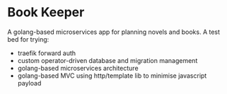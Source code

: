 # Book Keeper

A golang-based microservices app for planning novels and books. A test bed for trying:
- traefik forward auth
- custom operator-driven database and migration management
- golang-based microservices architecture
- golang-based MVC using http/template lib to minimise javascript payload
